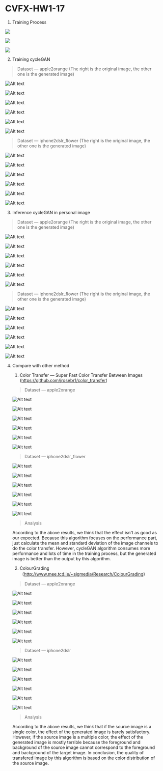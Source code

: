 # CVFX-HW1-17

1. Training Process 

![](./TrainingProcess/0001.png)

![](./TrainingProcess/0002.png)

![](./TrainingProcess/0003.png)

2. Training cycleGAN

> Dataset — apple2orange (The right is the original image, the other one is the generated image)

![Alt text](./apple2orange/official_A/0001.png "apple2orange")

![Alt text](./apple2orange/official_A/0003.png "apple2orange")

![Alt text](./apple2orange/official_A/0006.png "apple2orange")

![Alt text](./apple2orange/official_B/0001.png "orange2apple")

![Alt text](./apple2orange/official_B/0003.png "orange2apple")

![Alt text](./apple2orange/official_B/0006.png "orange2apple")

> Dataset — iphone2dslr_flower (The right is the original image, the other one is the generated image)

![Alt text](./iphone2dslr_flower/official_A/0012.png "iphone2dslr")

![Alt text](./iphone2dslr_flower/official_A/0013.png "iphone2dslr")

![Alt text](./iphone2dslr_flower/official_A/0014.png "iphone2dslr")

![Alt text](./iphone2dslr_flower/official_B/0012.png "dslr2iphone")

![Alt text](./iphone2dslr_flower/official_B/0013.png "dslr2iphone")

![Alt text](./iphone2dslr_flower/official_B/0014.png "dslr2iphone")

3. Inference cycleGAN in personal image

> Dataset — apple2orange (The right is the original image, the other one is the generated image)

![Alt text](./apple2orange/A/0001.png "apple2orange")

![Alt text](./apple2orange/A/0003.png "apple2orange")

![Alt text](./apple2orange/A/0006.png "apple2orange")

![Alt text](./apple2orange/B/0001.png "orange2apple")

![Alt text](./apple2orange/B/0003.png "orange2apple")

![Alt text](./apple2orange/B/0006.png "orange2apple")

> Dataset — iphone2dslr_flower (The right is the original image, the other one is the generated image)

![Alt text](./iphone2dslr_flower/A/0004.png "iphone2dslr")

![Alt text](./iphone2dslr_flower/A/0002.png "iphone2dslr")

![Alt text](./iphone2dslr_flower/A/0003.png "iphone2dslr")

![Alt text](./iphone2dslr_flower/B/0001.png "dslr2iphone")

![Alt text](./iphone2dslr_flower/B/0002.png "dslr2iphone")

![Alt text](./iphone2dslr_flower/B/0003.png "dslr2iphone")



4. Compare with other method
   1. Color Transfer — Super Fast Color Transfer Between Images (https://github.com/jrosebr1/color_transfer)

   > Dataset — apple2orange

   ![Alt text](./SuperFastColorTransfer/apple2orange1.PNG "apple2orange")

   ![Alt text](./SuperFastColorTransfer/apple2orange2.PNG "apple2orange")

   ![Alt text](./SuperFastColorTransfer/apple2orange3.PNG "apple2orange")

   ![Alt text](./SuperFastColorTransfer/orange2apple1.PNG "orange2apple")

   ![Alt text](./SuperFastColorTransfer/orange2apple2.PNG "orange2apple")

   ![Alt text](./SuperFastColorTransfer/orange2apple3.PNG "orange2apple")

   > Dataset — iphone2dslr_flower

   ![Alt text](./SuperFastColorTransfer/iphone2dslr1.PNG "iphone2dslr")

   ![Alt text](./SuperFastColorTransfer/iphone2dslr2.PNG "iphone2dslr")

   ![Alt text](./SuperFastColorTransfer/iphone2dslr3.PNG "iphone2dslr")

   ![Alt text](./SuperFastColorTransfer/dslr2iphone1.PNG "dslr2iphone")

   ![Alt text](./SuperFastColorTransfer/dslr2iphone2.PNG "dslr2iphone")

   ![Alt text](./SuperFastColorTransfer/dslr2iphone3.PNG "dslr2iphone")

   > Analysis

   According to the above results, we think that the effect isn't as good as our expected. Because this algorithm focuses on the performance part, just calculate the mean and standard deviation of the image channels to do the color transfer. However, cycleGAN algorithm consumes more performance and lots of time in the training process, but the generated image is better than the output by this algorithm. 

   2. ColourGrading（<http://www.mee.tcd.ie/~sigmedia/Research/ColourGrading>）

   > Dataset — apple2orange

   ![Alt text](./ColourGrading/apple2orange3.png "apple2orange")

   ![Alt text](./ColourGrading/apple2orange2.png "apple2orange")

   ![Alt text](./ColourGrading/apple2orange1.png "apple2orange")

   ![Alt text](./ColourGrading/orange2apple2.png "orange2apple")

   ![Alt text](./ColourGrading/orange2apple3.png "orange2apple")

   ![Alt text](./ColourGrading/orange2apple1.png "orange2apple")

   > Dataset — iphone2dslr

   ![Alt text](./ColourGrading/iphone2dslr1.png "iphone2dslr")

   ![Alt text](./ColourGrading/iphone2dslr3.png "iphone2dslr")

   ![Alt text](./ColourGrading/iphone2dslr2.png "iphone2dslr")

   ![Alt text](./ColourGrading/dslr2iphone3.png "dslr2iphone")

   ![Alt text](./ColourGrading/dslr2iphone1.png "dslr2iphone")

   ![Alt text](./ColourGrading/dslr2iphone2.png "dslr2iphone")

   > Analysis

   According to the above results, we think that if the source image is a single color, the effect of the generated image is barely satisfactory. However, if the source image is a multiple color, the effect of the generated image is mostly terrible because the foreground and background of the source image cannot correspond to the foreground and background of the target image. In conclusion, the quality of transfered image by this algorithm is based on the color distribution of the source image.